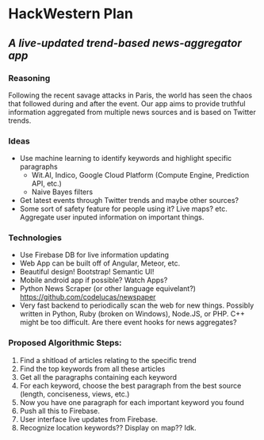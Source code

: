 # HackWestern Plan

## *A live-updated trend-based news-aggregator app*
### Reasoning
Following the recent savage attacks in Paris, the world has seen the chaos that followed during and after the event. Our app aims to provide truthful information aggregated from multiple news sources and is based on Twitter trends. 

### Ideas
- Use machine learning to identify keywords and highlight specific paragraphs
    - Wit.AI, Indico, Google Cloud Platform (Compute Engine, Prediction API, etc.) 
    - Naive Bayes filters
- Get latest events through Twitter trends and maybe other sources?
- Some sort of safety feature for people using it? Live maps? etc. Aggregate user inputed information on important things.

### Technologies
- Use Firebase DB for live information updating
- Web App can be built off of Angular, Meteor, etc.
- Beautiful design! Bootstrap! Semantic UI!
- Mobile android app if possible? Watch Apps? 
- Python News Scraper (or other language equivelant?) https://github.com/codelucas/newspaper
- Very fast backend to periodically scan the web for new things. Possibly written in Python, Ruby (broken on Windows), Node.JS, or PHP. C++ might be too difficult. Are there event hooks for news aggregates? 

### Proposed Algorithmic Steps:
1. Find a shitload of articles relating to the specific trend
2. Find the top keywords from all these articles
3. Get all the paragraphs containing each keyword
4. For each keyword, choose the best paragraph from the best source (length, conciseness, views, etc.)
5. Now you have one paragraph for each important keyword you found
6. Push all this to Firebase. 
7. User interface live updates from Firebase. 
8. Recognize location keywords?? Display on map?? Idk.

